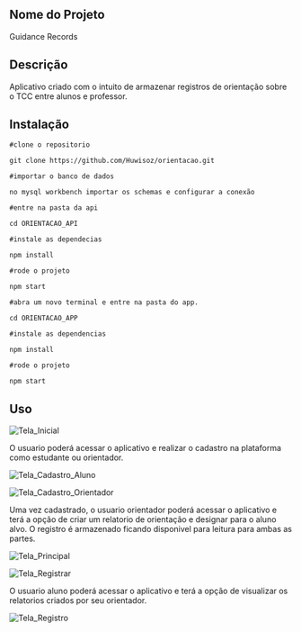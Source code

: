 ## Nome do Projeto
Guidance Records

## Descrição
Aplicativo criado com o intuito de armazenar registros de orientação sobre o TCC entre alunos e professor.

## Instalação

```
#clone o repositorio

git clone https://github.com/Huwisoz/orientacao.git

#importar o banco de dados

no mysql workbench importar os schemas e configurar a conexão

#entre na pasta da api

cd ORIENTACAO_API

#instale as dependecias

npm install

#rode o projeto

npm start

#abra um novo terminal e entre na pasta do app.

cd ORIENTACAO_APP

#instale as dependencias

npm install

#rode o projeto

npm start
```

## Uso

![Tela_Inicial](assets/tela_inicial.png)

O usuario poderá acessar o aplicativo e realizar o cadastro na plataforma como estudante ou orientador.

![Tela_Cadastro_Aluno](assets/tela_cadastro_aluno.png)

![Tela_Cadastro_Orientador](assets/tela_cadastro_orientador.png)

Uma vez cadastrado, o usuario orientador poderá acessar o aplicativo e terá a opção de criar um relatorio de orientação e designar para o aluno alvo. O registro é armazenado ficando disponivel para leitura para ambas as partes.

![Tela_Principal](assets/tela_principal.png)

![Tela_Registrar](assets/tela_registrar.png)

O usuario aluno poderá acessar o aplicativo e terá a opção de visualizar os relatorios criados por seu orientador.

![Tela_Registro](assets/tela_registro.png)
